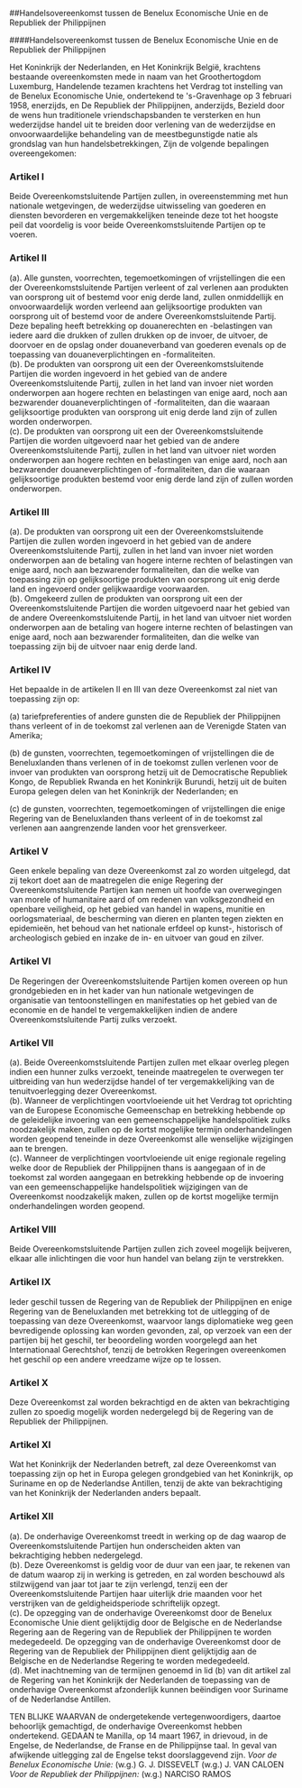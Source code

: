 <meta http-equiv='Content-Type' content='text/html; charset=utf-8' />

##Handelsovereenkomst tussen de Benelux Economische Unie en de Republiek der Philippijnen

####Handelsovereenkomst tussen de Benelux Economische Unie en de Republiek der Philippijnen

Het Koninkrijk der Nederlanden, en Het Koninkrijk België, krachtens bestaande overeenkomsten mede in naam van het Groothertogdom Luxemburg, Handelende tezamen krachtens het Verdrag tot instelling van de Benelux Economische Unie, ondertekend te 's-Gravenhage op 3 februari 1958, enerzijds, en De Republiek der Philippijnen, anderzijds, Bezield door de wens hun traditionele vriendschapsbanden te versterken en hun wederzijdse handel uit te breiden door verlening van de wederzijdse en onvoorwaardelijke behandeling van de meestbegunstigde natie als grondslag van hun handelsbetrekkingen,   Zijn de volgende bepalingen overeengekomen:    

### Artikel  I  

Beide Overeenkomstsluitende Partijen zullen, in overeenstemming met hun nationale wetgevingen, de wederzijdse uitwisseling van goederen en diensten bevorderen en vergemakkelijken teneinde deze tot het hoogste peil dat voordelig is voor beide Overeenkomstsluitende Partijen op te voeren.  

### Artikel  II  

(a).  Alle gunsten, voorrechten, tegemoetkomingen of vrijstellingen die een der Overeenkomstsluitende Partijen verleent of zal verlenen aan produkten van oorsprong uit of bestemd voor enig derde land, zullen onmiddellijk en onvoorwaardelijk worden verleend aan gelijksoortige produkten van oorsprong uit of bestemd voor de andere Overeenkomstsluitende Partij. Deze bepaling heeft betrekking op douanerechten en -belastingen van iedere aard die drukken of zullen drukken op de invoer, de uitvoer, de doorvoer en de opslag onder douaneverband van goederen evenals op de toepassing van douaneverplichtingen en -formaliteiten.   
(b).  De produkten van oorsprong uit een der Overeenkomstsluitende Partijen die worden ingevoerd in het gebied van de andere Overeenkomstsluitende Partij, zullen in het land van invoer niet worden onderworpen aan hogere rechten en belastingen van enige aard, noch aan bezwarender douaneverplichtingen of -formaliteiten, dan die waaraan gelijksoortige produkten van oorsprong uit enig derde land zijn of zullen worden onderworpen.   
(c).  De produkten van oorsprong uit een der Overeenkomstsluitende Partijen die worden uitgevoerd naar het gebied van de andere Overeenkomstsluitende Partij, zullen in het land van uitvoer niet worden onderworpen aan hogere rechten en belastingen van enige aard, noch aan bezwarender douaneverplichtingen of -formaliteiten, dan die waaraan gelijksoortige produkten bestemd voor enig derde land zijn of zullen worden onderworpen.   

### Artikel  III  

(a).  De produkten van oorsprong uit een der Overeenkomstsluitende Partijen die zullen worden ingevoerd in het gebied van de andere Overeenkomstsluitende Partij, zullen in het land van invoer niet worden onderworpen aan de betaling van hogere interne rechten of belastingen van enige aard, noch aan bezwarender formaliteiten, dan die welke van toepassing zijn op gelijksoortige produkten van oorsprong uit enig derde land en ingevoerd onder gelijkwaardige voorwaarden.   
(b).  Omgekeerd zullen de produkten van oorsprong uit een der Overeenkomstsluitende Partijen die worden uitgevoerd naar het gebied van de andere Overeenkomstsluitende Partij, in het land van uitvoer niet worden onderworpen aan de betaling van hogere interne rechten of belastingen van enige aard, noch aan bezwarender formaliteiten, dan die welke van toepassing zijn bij de uitvoer naar enig derde land.   

### Artikel  IV  

Het bepaalde in de artikelen II en III van deze Overeenkomst zal niet van toepassing zijn op: 

(a) tariefpreferenties of andere gunsten die de Republiek der Philippijnen thans verleent of in de toekomst zal verlenen aan de Verenigde Staten van Amerika;  

(b) de gunsten, voorrechten, tegemoetkomingen of vrijstellingen die de Beneluxlanden thans verlenen of in de toekomst zullen verlenen voor de invoer van produkten van oorsprong hetzij uit de Democratische Republiek Kongo, de Republiek Rwanda en het Koninkrijk Burundi, hetzij uit de buiten Europa gelegen delen van het Koninkrijk der Nederlanden; en  

(c) de gunsten, voorrechten, tegemoetkomingen of vrijstellingen die enige Regering van de Beneluxlanden thans verleent of in de toekomst zal verlenen aan aangrenzende landen voor het grensverkeer.    

### Artikel  V  

Geen enkele bepaling van deze Overeenkomst zal zo worden uitgelegd, dat zij tekort doet aan de maatregelen die enige Regering der Overeenkomstsluitende Partijen kan nemen uit hoofde van overwegingen van morele of humanitaire aard of om redenen van volksgezondheid en openbare veiligheid, op het gebied van handel in wapens, munitie en oorlogsmateriaal, de bescherming van dieren en planten tegen ziekten en epidemieën, het behoud van het nationale erfdeel op kunst-, historisch of archeologisch gebied en inzake de in- en uitvoer van goud en zilver.  

### Artikel  VI  

De Regeringen der Overeenkomstsluitende Partijen komen overeen op hun grondgebieden en in het kader van hun nationale wetgevingen de organisatie van tentoonstellingen en manifestaties op het gebied van de economie en de handel te vergemakkelijken indien de andere Overeenkomstsluitende Partij zulks verzoekt.  

### Artikel  VII  

(a).  Beide Overeenkomstsluitende Partijen zullen met elkaar overleg plegen indien een hunner zulks verzoekt, teneinde maatregelen te overwegen ter uitbreiding van hun wederzijdse handel of ter vergemakkelijking van de tenuitvoerlegging dezer Overeenkomst.   
(b).  Wanneer de verplichtingen voortvloeiende uit het Verdrag tot oprichting van de Europese Economische Gemeenschap en betrekking hebbende op de geleidelijke invoering van een gemeenschappelijke handelspolitiek zulks noodzakelijk maken, zullen op de kortst mogelijke termijn onderhandelingen worden geopend teneinde in deze Overeenkomst alle wenselijke wijzigingen aan te brengen.   
(c).  Wanneer de verplichtingen voortvloeiende uit enige regionale regeling welke door de Republiek der Philippijnen thans is aangegaan of in de toekomst zal worden aangegaan en betrekking hebbende op de invoering van een gemeenschappelijke handelspolitiek wijzigingen van de Overeenkomst noodzakelijk maken, zullen op de kortst mogelijke termijn onderhandelingen worden geopend.   

### Artikel  VIII  

Beide Overeenkomstsluitende Partijen zullen zich zoveel mogelijk beijveren, elkaar alle inlichtingen die voor hun handel van belang zijn te verstrekken.  

### Artikel  IX  

Ieder geschil tussen de Regering van de Republiek der Philippijnen en enige Regering van de Beneluxlanden met betrekking tot de uitlegging of de toepassing van deze Overeenkomst, waarvoor langs diplomatieke weg geen bevredigende oplossing kan worden gevonden, zal, op verzoek van een der partijen bij het geschil, ter beoordeling worden voorgelegd aan het Internationaal Gerechtshof, tenzij de betrokken Regeringen overeenkomen het geschil op een andere vreedzame wijze op te lossen.  

### Artikel  X  

Deze Overeenkomst zal worden bekrachtigd en de akten van bekrachtiging zullen zo spoedig mogelijk worden nedergelegd bij de Regering van de Republiek der Philippijnen.  

### Artikel  XI  

Wat het Koninkrijk der Nederlanden betreft, zal deze Overeenkomst van toepassing zijn op het in Europa gelegen grondgebied van het Koninkrijk, op Suriname en op de Nederlandse Antillen, tenzij de akte van bekrachtiging van het Koninkrijk der Nederlanden anders bepaalt.  

### Artikel  XII  

(a).  De onderhavige Overeenkomst treedt in werking op de dag waarop de Overeenkomstsluitende Partijen hun onderscheiden akten van bekrachtiging hebben nedergelegd.   
(b).  Deze Overeenkomst is geldig voor de duur van een jaar, te rekenen van de datum waarop zij in werking is getreden, en zal worden beschouwd als stilzwijgend van jaar tot jaar te zijn verlengd, tenzij een der Overeenkomstsluitende Partijen haar uiterlijk drie maanden voor het verstrijken van de geldigheidsperiode schriftelijk opzegt.   
(c).  De opzegging van de onderhavige Overeenkomst door de Benelux Economische Unie dient gelijktijdig door de Belgische en de Nederlandse Regering aan de Regering van de Republiek der Philippijnen te worden medegedeeld. De opzegging van de onderhavige Overeenkomst door de Regering van de Republiek der Philippijnen dient gelijktijdig aan de Belgische en de Nederlandse Regering te worden medegedeeld.   
(d).  Met inachtneming van de termijnen genoemd in lid (b) van dit artikel zal de Regering van het Koninkrijk der Nederlanden de toepassing van de onderhavige Overeenkomst afzonderlijk kunnen beëindigen voor Suriname of de Nederlandse Antillen.   

TEN BLIJKE WAARVAN de ondergetekende vertegenwoordigers, daartoe behoorlijk gemachtigd, de onderhavige Overeenkomst hebben ondertekend. GEDAAN te Manilla, op 14 maart 1967, in drievoud, in de Engelse, de Nederlandse, de Franse en de Philippijnse taal. In geval van afwijkende uitlegging zal de Engelse tekst doorslaggevend zijn.  *Voor de Benelux Economische Unie:*  (w.g.) G. J. DISSEVELT (w.g.) J. VAN CALOEN  *Voor de Republiek der Philippijnen:*  (w.g.) NARCISO RAMOS  

